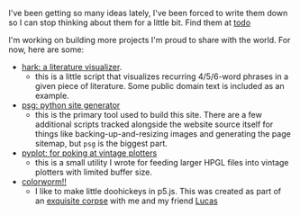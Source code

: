 I've been getting so many ideas lately, I've been forced to write them down so I can stop thinking about them for a little bit. Find them at [todo](todo.html)

I'm working on building more projects I'm proud to share with the world. For now, here are some:

- [hark: a literature visualizer](hark.html).
    - this is a little script that visualizes recurring 4/5/6-word phrases in a given piece of literature. Some public domain text is included as an example.
- [psg: python site generator](https://github.com/hendersonreed/psg.py)
    - this is the primary tool used to build this site. There are a few additional scripts tracked alongside the website source itself for things like backing-up-and-resizing images and generating the page sitemap, but `psg` is the biggest part.
- [pyplot: for poking at vintage plotters](/posts/2023-10-23-building-pyplot.html)
    - this is a small utility I wrote for feeding larger HPGL files into vintage plotters with limited buffer size.
- [colorworm!!](colorworm.html)
    - I like to make little doohickeys in p5.js. This was created as part of an [exquisite corpse](https://en.wikipedia.org/wiki/Exquisite_corpse) with me and my friend [Lucas](https://lucaslija.github.io/)
